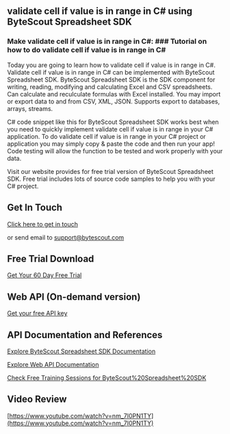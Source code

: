 ## validate cell if value is in range in C# using ByteScout Spreadsheet SDK

### Make validate cell if value is in range in C#: ### Tutorial on how to do validate cell if value is in range in C#

Today you are going to learn how to validate cell if value is in range in C#. Validate cell if value is in range in C# can be implemented with ByteScout Spreadsheet SDK. ByteScout Spreadsheet SDK is the SDK component for writing, reading, modifying and calculating Excel and CSV spreadsheets. Can calculate and reculculate formulas with Excel installed. You may import or export data to and from CSV, XML, JSON. Supports export to databases, arrays, streams.

C# code snippet like this for ByteScout Spreadsheet SDK works best when you need to quickly implement validate cell if value is in range in your C# application. To do validate cell if value is in range in your C# project or application you may simply copy & paste the code and then run your app! Code testing will allow the function to be tested and work properly with your data.

Visit our website provides for free trial version of ByteScout Spreadsheet SDK. Free trial includes lots of source code samples to help you with your C# project.

## Get In Touch

[Click here to get in touch](https://bytescout.zendesk.com/hc/en-us/requests/new?subject=ByteScout%20Spreadsheet%20SDK%20Question)

or send email to [support@bytescout.com](mailto:support@bytescout.com?subject=ByteScout%20Spreadsheet%20SDK%20Question) 

## Free Trial Download

[Get Your 60 Day Free Trial](https://bytescout.com/download/web-installer?utm_source=github-readme)

## Web API (On-demand version)

[Get your free API key](https://pdf.co/documentation/api?utm_source=github-readme)

## API Documentation and References

[Explore ByteScout Spreadsheet SDK Documentation](https://bytescout.com/documentation/index.html?utm_source=github-readme)

[Explore Web API Documentation](https://pdf.co/documentation/api?utm_source=github-readme)

[Check Free Training Sessions for ByteScout%20Spreadsheet%20SDK](https://academy.bytescout.com/)

## Video Review

[https://www.youtube.com/watch?v=nm_7I0PN1TY](https://www.youtube.com/watch?v=nm_7I0PN1TY)